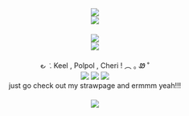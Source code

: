 <div align = center> <img src="https://i.postimg.cc/TwThdZjn/Untitled1094-20240909115900.png"> </div>
<div align = center> <img src="https://64.media.tumblr.com/ae8f8fa3eff8ddde72c05658aface448/169dc82015ab755d-eb/s2048x3072/f101890f2fc618d7e79ee4e01c51e284a300d7e9.gifv"> </div>
ㅤ
<div align = center> <img src="https://64.media.tumblr.com/410e7fa4ea78a71d6ad183ad12b98624/aeac3b1b5e0222f0-4f/s1280x1920/ffb205fcd9b4a5a24a64b76bf380bdac3c98890c.pnj"/> </div>
<div align = center> <img src="https://64.media.tumblr.com/3e6cfebc3058d8fa96f364fca5a1ff77/4160be3cc2b84620-04/s500x750/f111e18a7cae615a1cf7dffeac520522ec2c155d.gifv"> </div>
ㅤ
<div align = center > ౿ ݁  .  Keel , Polpol , Cheri  !          ︵   ｡ Ꮺ ˚ </div>
<div align = center > <img src="https://64.media.tumblr.com/e6e2734e2b4a52368d1021bb2fcf38ec/324848305820d003-1f/s75x75_c1/dcc430f4b9da911d5cce7f09da20b225ac408339.pnj"> <img src="https://64.media.tumblr.com/6d6d120586cd8c18ff2ebfe37af1e074/7f018a0b5994707e-09/s75x75_c1/48a5356fbb9f3c413192bad421d5cfed603fd2cc.pnj"> <img src="https://64.media.tumblr.com/a88a3b0b98e8c15ff2ba67a2ead4cda1/7f018a0b5994707e-19/s75x75_c1/ca32217dedf28b5955b9a9dc6856207a6e70ffdc.pnj"> </div>
<div align = center> just go check out my strawpage and ermmm yeah!!! </div>
ㅤ
<div align = center> <img src="https://64.media.tumblr.com/ae8f8fa3eff8ddde72c05658aface448/169dc82015ab755d-eb/s2048x3072/f101890f2fc618d7e79ee4e01c51e284a300d7e9.gifv"> </div>
